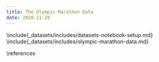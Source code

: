 ```yaml
---
title: The Olympic Marathon Data
date: 2020-11-20
---
```



\include{_datasets/includes/datasets-notebook-setup.md}
\include{_datasets/includes/olympic-marathon-data.md}

\references
